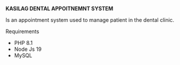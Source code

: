 **KASILAG DENTAL APPOITNEMNT SYSTEM**

Is an appointment system used to manage patient in the dental clinic.

Requirements
- PHP 8.1
- Node Js 19
- MySQL

